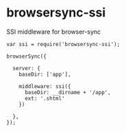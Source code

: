 browsersync-ssi
===============

SSI middleware for browser-sync


```
var ssi = require('browsersync-ssi');

browserSync({

  server: {
    baseDir: ['app'],

    middleware: ssi({
      baseDir: __dirname + '/app',
      ext: '.shtml'
    })

  },
});
```
